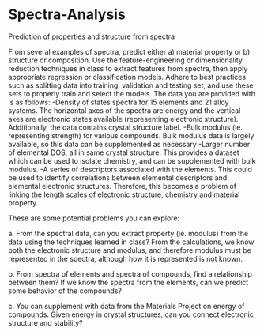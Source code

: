 # Spectra-Analysis
Prediction of properties and structure from spectra

From several examples of spectra, predict either a) material property or b) structure or composition. Use the feature-engineering or dimensionality reduction techniques in class to extract features from spectra, then apply appropriate regression or classification models. Adhere to best practices such as splitting data into training, validation and testing set, and use these sets to properly train and select the models. The data you are provided with is as follows: -Density of states spectra for 15 elements and 21 alloy systems. The horizontal axes of the spectra are energy and the vertical axes are electronic states available (representing electronic structure). Additionally, the data contains crystal structure label. -Bulk modulus (ie. representing strength) for various compounds. Bulk modulus data is largely available, so this data can be supplemented as necessary -Larger number of elemental DOS, all in same crystal structure. This provides a dataset which can be used to isolate chemistry, and can be supplemented with bulk modulus. -A series of descriptors associated with the elements. This could be used to identify correlations between elemental descriptors and elemental electronic structures. Therefore, this becomes a problem of linking the length scales of electronic structure, chemistry and material property.

These are some potential problems you can explore: 

a. From the spectral data, can you extract property (ie. modulus) from the data using the techniques learned in class? From the calculations, we know both the electronic structure and modulus, and therefore modulus must be represented in the spectra, although how it is represented is not known.

b. From spectra of elements and spectra of compounds, find a relationship between them? If we know the spectra from the elements, can we predict some behavior of the compounds? 

c. You can supplement with data from the Materials Project on energy of compounds. Given energy in crystal structures, can you connect electronic structure and stability?

